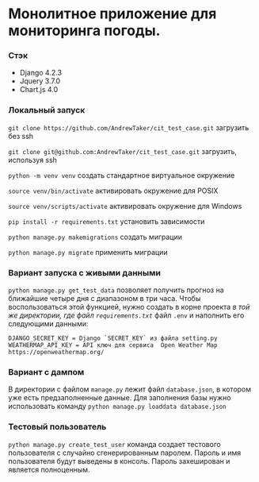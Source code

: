 # Монолитное приложение для мониторинга погоды.
### Стэк
- Django 4.2.3
- Jquery 3.7.0
- Chart.js 4.0
### Локальный запуск
`git clone https://github.com/AndrewTaker/cit_test_case.git` загрузить без ssh

`git clone git@github.com:AndrewTaker/cit_test_case.git` загрузить, используя ssh

`python -m venv venv` создать стандартное виртуальное окружение

`source venv/bin/activate` активировать окружение для POSIX

`source venv/scripts/activate` активировать окружение для Windows

`pip install -r requirements.txt` установить зависимости

`python manage.py makemigrations` создать миграции

`python manage.py migrate` применить миграции

### Вариант запуска с живыми данными
`python manage.py get_test_data` позволяет получить прогноз на ближайшие четыре дня с диапазоном в три часа. Чтобы воспользоваться этой функцией, нужно создать в корне проекта _в той же директории, где файл `requirements.txt`_ файл `.env` и наполнить его следующими данными:
```
DJANGO_SECRET_KEY = Django `SECRET_KEY` из файла setting.py
WEATHERMAP_API_KEY = API ключ для сервиса  Open Weather Map https://openweathermap.org/
```
### Вариант с дампом
В директории с файлом `manage.py` лежит файл `database.json`, в котором уже есть предзаполненные данные.
Для заполнения базы нужно использовать команду `python manage.py loaddata database.json`
### Тестовый пользователь
`python manage.py create_test_user` команда создает тестового пользователя с случайно сгенерированным паролем. Пароль и имя пользователя будут выведены в консоль. Пароль захеширован и является полноценным.
